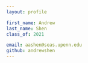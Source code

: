 ```yaml
---
layout: profile

first_name: Andrew
last_name: Shen
class_of: 2021

email: aashen@seas.upenn.edu
github: andrewshen
---
```

